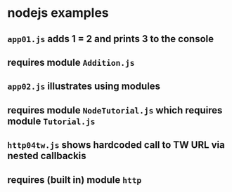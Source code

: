 # nodejs examples

## `app01.js` adds 1 = 2 and prints 3 to the console
##   requires module `Addition.js`

## `app02.js` illustrates using modules
##   requires module `NodeTutorial.js` which requires module `Tutorial.js`

## `http04tw.js` shows hardcoded call to TW URL via nested callbackis
##   requires (built in) module `http`
